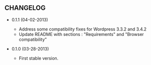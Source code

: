 CHANGELOG
---------

* 0.1.1 (04-02-2013)

  * Address some compatibility fixes for Wordpress 3.3.2 and 3.4.2
  * Update README with sections : "Requirements" and "Browser compatibility"

* 0.1.0 (03-28-2013)

  * First stable version.
